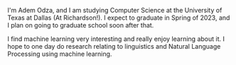 
<!---
AdemOdza/AdemOdza is a ✨ special ✨ repository because its `README.md` (this file) appears on your GitHub profile.
You can click the Preview link to take a look at your changes.
--->

I'm Adem Odza, and I am studying Computer Science at the University of Texas at Dallas (At Richardson!). I expect to graduate in Spring of 2023, and I plan on going to graduate school soon after that. 

I find machine learning very interesting and really enjoy learning about it. I hope to one day do research relating to linguistics and Natural Language Processing using machine learning.
